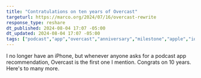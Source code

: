 ```yaml
---
title: "Contratulations on ten years of Overcast"
targeturl: https://marco.org/2024/07/16/overcast-rewrite
response_type: reshare
dt_published: 2024-08-04 17:07 -05:00
dt_updated: 2024-08-04 17:07 -05:00
tags: ["podcast","app","overcast","anniversary","milestone","apple","ios","rss"]
---
```


I no longer have an iPhone, but whenever anyone asks for a podcast app recommendation, Overcast is the first one I mention. Congrats on 10 years. Here's to many more.
